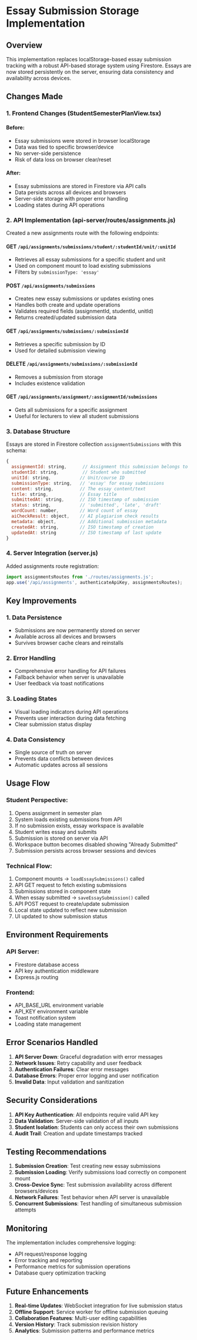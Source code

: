 # Essay Submission Storage Implementation

## Overview
This implementation replaces localStorage-based essay submission tracking with a robust API-based storage system using Firestore. Essays are now stored persistently on the server, ensuring data consistency and availability across devices.

## Changes Made

### 1. Frontend Changes (StudentSemesterPlanView.tsx)

#### Before:
- Essay submissions were stored in browser localStorage
- Data was tied to specific browser/device
- No server-side persistence
- Risk of data loss on browser clear/reset

#### After:
- Essay submissions are stored in Firestore via API calls
- Data persists across all devices and browsers
- Server-side storage with proper error handling
- Loading states during API operations

### 2. API Implementation (api-server/routes/assignments.js)

Created a new assignments route with the following endpoints:

#### GET `/api/assignments/submissions/student/:studentId/unit/:unitId`
- Retrieves all essay submissions for a specific student and unit
- Used on component mount to load existing submissions
- Filters by `submissionType: 'essay'`

#### POST `/api/assignments/submissions`
- Creates new essay submissions or updates existing ones
- Handles both create and update operations
- Validates required fields (assignmentId, studentId, unitId)
- Returns created/updated submission data

#### GET `/api/assignments/submissions/:submissionId`
- Retrieves a specific submission by ID
- Used for detailed submission viewing

#### DELETE `/api/assignments/submissions/:submissionId`
- Removes a submission from storage
- Includes existence validation

#### GET `/api/assignments/assignment/:assignmentId/submissions`
- Gets all submissions for a specific assignment
- Useful for lecturers to view all student submissions

### 3. Database Structure

Essays are stored in Firestore collection `assignmentSubmissions` with this schema:

```javascript
{
  assignmentId: string,      // Assignment this submission belongs to
  studentId: string,         // Student who submitted
  unitId: string,           // Unit/course ID
  submissionType: string,   // 'essay' for essay submissions
  content: string,          // The essay content/text
  title: string,            // Essay title
  submittedAt: string,      // ISO timestamp of submission
  status: string,           // 'submitted', 'late', 'draft'
  wordCount: number,        // Word count of essay
  aiCheckResult: object,    // AI plagiarism check results
  metadata: object,         // Additional submission metadata
  createdAt: string,        // ISO timestamp of creation
  updatedAt: string         // ISO timestamp of last update
}
```

### 4. Server Integration (server.js)

Added assignments route registration:
```javascript
import assignmentsRoutes from './routes/assignments.js';
app.use('/api/assignments', authenticateApiKey, assignmentsRoutes);
```

## Key Improvements

### 1. Data Persistence
- Submissions are now permanently stored on server
- Available across all devices and browsers
- Survives browser cache clears and reinstalls

### 2. Error Handling
- Comprehensive error handling for API failures
- Fallback behavior when server is unavailable
- User feedback via toast notifications

### 3. Loading States
- Visual loading indicators during API operations
- Prevents user interaction during data fetching
- Clear submission status display

### 4. Data Consistency
- Single source of truth on server
- Prevents data conflicts between devices
- Automatic updates across all sessions

## Usage Flow

### Student Perspective:
1. Opens assignment in semester plan
2. System loads existing submissions from API
3. If no submission exists, essay workspace is available
4. Student writes essay and submits
5. Submission is stored on server via API
6. Workspace button becomes disabled showing "Already Submitted"
7. Submission persists across browser sessions and devices

### Technical Flow:
1. Component mounts → `loadEssaySubmissions()` called
2. API GET request to fetch existing submissions
3. Submissions stored in component state
4. When essay submitted → `saveEssaySubmission()` called
5. API POST request to create/update submission
6. Local state updated to reflect new submission
7. UI updated to show submission status

## Environment Requirements

### API Server:
- Firestore database access
- API key authentication middleware
- Express.js routing

### Frontend:
- API_BASE_URL environment variable
- API_KEY environment variable
- Toast notification system
- Loading state management

## Error Scenarios Handled

1. **API Server Down**: Graceful degradation with error messages
2. **Network Issues**: Retry capability and user feedback
3. **Authentication Failures**: Clear error messages
4. **Database Errors**: Proper error logging and user notification
5. **Invalid Data**: Input validation and sanitization

## Security Considerations

1. **API Key Authentication**: All endpoints require valid API key
2. **Data Validation**: Server-side validation of all inputs
3. **Student Isolation**: Students can only access their own submissions
4. **Audit Trail**: Creation and update timestamps tracked

## Testing Recommendations

1. **Submission Creation**: Test creating new essay submissions
2. **Submission Loading**: Verify submissions load correctly on component mount
3. **Cross-Device Sync**: Test submission availability across different browsers/devices
4. **Network Failures**: Test behavior when API server is unavailable
5. **Concurrent Submissions**: Test handling of simultaneous submission attempts

## Monitoring

The implementation includes comprehensive logging:
- API request/response logging
- Error tracking and reporting
- Performance metrics for submission operations
- Database query optimization tracking

## Future Enhancements

1. **Real-time Updates**: WebSocket integration for live submission status
2. **Offline Support**: Service worker for offline submission queuing
3. **Collaboration Features**: Multi-user editing capabilities
4. **Version History**: Track submission revision history
5. **Analytics**: Submission patterns and performance metrics
